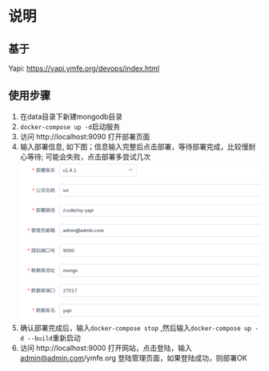 # 说明

## 基于
Yapi: https://yapi.ymfe.org/devops/index.html


## 使用步骤
1. 在data目录下新建mongodb目录
2. `docker-compose up -d`启动服务
3. 访问 http://localhost:9090 打开部署页面
4. 输入部署信息, 如下图；信息输入完整后点击部署，等待部署完成，比较慢耐心等待; 可能会失败，点击部署多尝试几次
![](./images/yapi_deploy.png)
5. 确认部署完成后，输入`docker-compose stop` ,然后输入`docker-compose up -d --build`重新启动
6. 访问 http://localhost:9000 打开网站，点击登陆，输入 admin@admin.com/ymfe.org 登陆管理页面，如果登陆成功，则部署OK
